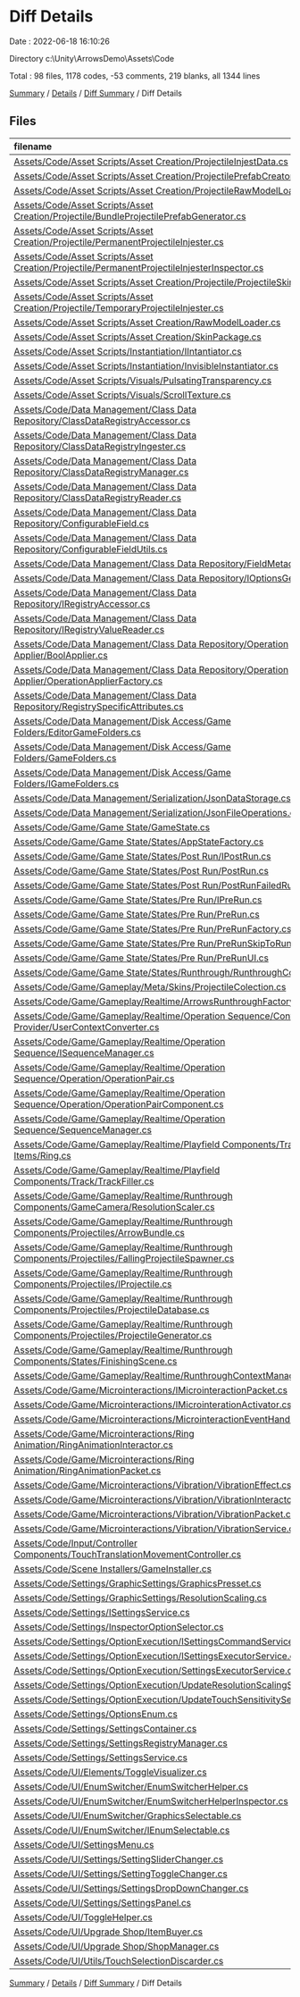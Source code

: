 # Diff Details

Date : 2022-06-18 16:10:26

Directory c:\\Unity\\ArrowsDemo\\Assets\\Code

Total : 98 files,  1178 codes, -53 comments, 219 blanks, all 1344 lines

[Summary](results.md) / [Details](details.md) / [Diff Summary](diff.md) / Diff Details

## Files
| filename | language | code | comment | blank | total |
| :--- | :--- | ---: | ---: | ---: | ---: |
| [Assets/Code/Asset Scripts/Asset Creation/ProjectileInjestData.cs](/Assets/Code/Asset%20Scripts/Asset%20Creation/ProjectileInjestData.cs) | C# | 23 | 0 | 4 | 27 |
| [Assets/Code/Asset Scripts/Asset Creation/ProjectilePrefabCreator.cs](/Assets/Code/Asset%20Scripts/Asset%20Creation/ProjectilePrefabCreator.cs) | C# | 17 | 56 | 10 | 83 |
| [Assets/Code/Asset Scripts/Asset Creation/ProjectileRawModelLoader.cs](/Assets/Code/Asset%20Scripts/Asset%20Creation/ProjectileRawModelLoader.cs) | C# | 35 | 0 | 6 | 41 |
| [Assets/Code/Asset Scripts/Asset Creation/Projectile/BundleProjectilePrefabGenerator.cs](/Assets/Code/Asset%20Scripts/Asset%20Creation/Projectile/BundleProjectilePrefabGenerator.cs) | C# | 58 | 0 | 7 | 65 |
| [Assets/Code/Asset Scripts/Asset Creation/Projectile/PermanentProjectileInjester.cs](/Assets/Code/Asset%20Scripts/Asset%20Creation/Projectile/PermanentProjectileInjester.cs) | C# | 139 | 0 | 23 | 162 |
| [Assets/Code/Asset Scripts/Asset Creation/Projectile/PermanentProjectileInjesterInspector.cs](/Assets/Code/Asset%20Scripts/Asset%20Creation/Projectile/PermanentProjectileInjesterInspector.cs) | C# | 20 | 0 | 4 | 24 |
| [Assets/Code/Asset Scripts/Asset Creation/Projectile/ProjectileSkinData.cs](/Assets/Code/Asset%20Scripts/Asset%20Creation/Projectile/ProjectileSkinData.cs) | C# | 40 | 0 | 4 | 44 |
| [Assets/Code/Asset Scripts/Asset Creation/Projectile/TemporaryProjectileInjester.cs](/Assets/Code/Asset%20Scripts/Asset%20Creation/Projectile/TemporaryProjectileInjester.cs) | C# | 0 | 0 | 1 | 1 |
| [Assets/Code/Asset Scripts/Asset Creation/RawModelLoader.cs](/Assets/Code/Asset%20Scripts/Asset%20Creation/RawModelLoader.cs) | C# | 41 | 0 | 6 | 47 |
| [Assets/Code/Asset Scripts/Asset Creation/SkinPackage.cs](/Assets/Code/Asset%20Scripts/Asset%20Creation/SkinPackage.cs) | C# | 24 | 0 | 3 | 27 |
| [Assets/Code/Asset Scripts/Instantiation/IIntantiator.cs](/Assets/Code/Asset%20Scripts/Instantiation/IIntantiator.cs) | C# | -1 | 0 | 0 | -1 |
| [Assets/Code/Asset Scripts/Instantiation/InvisibleInstantiator.cs](/Assets/Code/Asset%20Scripts/Instantiation/InvisibleInstantiator.cs) | C# | 15 | 0 | 3 | 18 |
| [Assets/Code/Asset Scripts/Visuals/PulsatingTransparency.cs](/Assets/Code/Asset%20Scripts/Visuals/PulsatingTransparency.cs) | C# | -2 | 0 | 0 | -2 |
| [Assets/Code/Asset Scripts/Visuals/ScrollTexture.cs](/Assets/Code/Asset%20Scripts/Visuals/ScrollTexture.cs) | C# | 0 | 1 | 1 | 2 |
| [Assets/Code/Data Management/Class Data Repository/ClassDataRegistryAccessor.cs](/Assets/Code/Data%20Management/Class%20Data%20Repository/ClassDataRegistryAccessor.cs) | C# | 21 | 0 | 5 | 26 |
| [Assets/Code/Data Management/Class Data Repository/ClassDataRegistryIngester.cs](/Assets/Code/Data%20Management/Class%20Data%20Repository/ClassDataRegistryIngester.cs) | C# | 11 | -32 | -3 | -24 |
| [Assets/Code/Data Management/Class Data Repository/ClassDataRegistryManager.cs](/Assets/Code/Data%20Management/Class%20Data%20Repository/ClassDataRegistryManager.cs) | C# | 44 | 0 | 7 | 51 |
| [Assets/Code/Data Management/Class Data Repository/ClassDataRegistryReader.cs](/Assets/Code/Data%20Management/Class%20Data%20Repository/ClassDataRegistryReader.cs) | C# | 15 | 0 | 3 | 18 |
| [Assets/Code/Data Management/Class Data Repository/ConfigurableField.cs](/Assets/Code/Data%20Management/Class%20Data%20Repository/ConfigurableField.cs) | C# | 2 | 0 | 0 | 2 |
| [Assets/Code/Data Management/Class Data Repository/ConfigurableFieldUtils.cs](/Assets/Code/Data%20Management/Class%20Data%20Repository/ConfigurableFieldUtils.cs) | C# | 5 | 0 | 1 | 6 |
| [Assets/Code/Data Management/Class Data Repository/FieldMetadata.cs](/Assets/Code/Data%20Management/Class%20Data%20Repository/FieldMetadata.cs) | C# | 20 | 0 | 2 | 22 |
| [Assets/Code/Data Management/Class Data Repository/IOptionsGetter.cs](/Assets/Code/Data%20Management/Class%20Data%20Repository/IOptionsGetter.cs) | C# | 9 | 0 | 1 | 10 |
| [Assets/Code/Data Management/Class Data Repository/IRegistryAccessor.cs](/Assets/Code/Data%20Management/Class%20Data%20Repository/IRegistryAccessor.cs) | C# | 1 | 0 | 0 | 1 |
| [Assets/Code/Data Management/Class Data Repository/IRegistryValueReader.cs](/Assets/Code/Data%20Management/Class%20Data%20Repository/IRegistryValueReader.cs) | C# | 2 | 0 | 0 | 2 |
| [Assets/Code/Data Management/Class Data Repository/Operation Applier/BoolApplier.cs](/Assets/Code/Data%20Management/Class%20Data%20Repository/Operation%20Applier/BoolApplier.cs) | C# | 25 | 0 | 1 | 26 |
| [Assets/Code/Data Management/Class Data Repository/Operation Applier/OperationApplierFactory.cs](/Assets/Code/Data%20Management/Class%20Data%20Repository/Operation%20Applier/OperationApplierFactory.cs) | C# | 2 | 0 | 0 | 2 |
| [Assets/Code/Data Management/Class Data Repository/RegistrySpecificAttributes.cs](/Assets/Code/Data%20Management/Class%20Data%20Repository/RegistrySpecificAttributes.cs) | C# | 8 | 0 | 2 | 10 |
| [Assets/Code/Data Management/Disk Access/Game Folders/EditorGameFolders.cs](/Assets/Code/Data%20Management/Disk%20Access/Game%20Folders/EditorGameFolders.cs) | C# | 29 | 0 | 5 | 34 |
| [Assets/Code/Data Management/Disk Access/Game Folders/GameFolders.cs](/Assets/Code/Data%20Management/Disk%20Access/Game%20Folders/GameFolders.cs) | C# | -19 | 0 | -1 | -20 |
| [Assets/Code/Data Management/Disk Access/Game Folders/IGameFolders.cs](/Assets/Code/Data%20Management/Disk%20Access/Game%20Folders/IGameFolders.cs) | C# | 1 | 0 | 0 | 1 |
| [Assets/Code/Data Management/Serialization/JsonDataStorage.cs](/Assets/Code/Data%20Management/Serialization/JsonDataStorage.cs) | C# | -25 | 0 | 0 | -25 |
| [Assets/Code/Data Management/Serialization/JsonFileOperations.cs](/Assets/Code/Data%20Management/Serialization/JsonFileOperations.cs) | C# | 63 | 0 | 5 | 68 |
| [Assets/Code/Game/Game State/GameState.cs](/Assets/Code/Game/Game%20State/GameState.cs) | C# | 1 | 0 | 1 | 2 |
| [Assets/Code/Game/Game State/States/AppStateFactory.cs](/Assets/Code/Game/Game%20State/States/AppStateFactory.cs) | C# | 6 | -3 | 0 | 3 |
| [Assets/Code/Game/Game State/States/Post Run/IPostRun.cs](/Assets/Code/Game/Game%20State/States/Post%20Run/IPostRun.cs) | C# | -2 | 0 | 0 | -2 |
| [Assets/Code/Game/Game State/States/Post Run/PostRun.cs](/Assets/Code/Game/Game%20State/States/Post%20Run/PostRun.cs) | C# | 3 | -9 | -1 | -7 |
| [Assets/Code/Game/Game State/States/Post Run/PostRunFailedRun.cs](/Assets/Code/Game/Game%20State/States/Post%20Run/PostRunFailedRun.cs) | C# | 7 | 0 | 2 | 9 |
| [Assets/Code/Game/Game State/States/Pre Run/IPreRun.cs](/Assets/Code/Game/Game%20State/States/Pre%20Run/IPreRun.cs) | C# | 12 | 0 | 1 | 13 |
| [Assets/Code/Game/Game State/States/Pre Run/PreRun.cs](/Assets/Code/Game/Game%20State/States/Pre%20Run/PreRun.cs) | C# | -39 | 1 | -8 | -46 |
| [Assets/Code/Game/Game State/States/Pre Run/PreRunFactory.cs](/Assets/Code/Game/Game%20State/States/Pre%20Run/PreRunFactory.cs) | C# | 5 | 2 | 1 | 8 |
| [Assets/Code/Game/Game State/States/Pre Run/PreRunSkipToRun.cs](/Assets/Code/Game/Game%20State/States/Pre%20Run/PreRunSkipToRun.cs) | C# | 36 | 0 | 8 | 44 |
| [Assets/Code/Game/Game State/States/Pre Run/PreRunUI.cs](/Assets/Code/Game/Game%20State/States/Pre%20Run/PreRunUI.cs) | C# | 11 | 0 | 3 | 14 |
| [Assets/Code/Game/Game State/States/Runthrough/RunthroughContext.cs](/Assets/Code/Game/Game%20State/States/Runthrough/RunthroughContext.cs) | C# | 0 | -11 | -2 | -13 |
| [Assets/Code/Game/Gameplay/Meta/Skins/ProjectileColection.cs](/Assets/Code/Game/Gameplay/Meta/Skins/ProjectileColection.cs) | C# | 10 | 0 | 2 | 12 |
| [Assets/Code/Game/Gameplay/Realtime/ArrowsRunthroughFactory.cs](/Assets/Code/Game/Gameplay/Realtime/ArrowsRunthroughFactory.cs) | C# | 23 | 0 | 8 | 31 |
| [Assets/Code/Game/Gameplay/Realtime/Operation Sequence/Context Provider/UserContextConverter.cs](/Assets/Code/Game/Gameplay/Realtime/Operation%20Sequence/Context%20Provider/UserContextConverter.cs) | C# | 7 | 0 | 1 | 8 |
| [Assets/Code/Game/Gameplay/Realtime/Operation Sequence/ISequenceManager.cs](/Assets/Code/Game/Gameplay/Realtime/Operation%20Sequence/ISequenceManager.cs) | C# | -1 | 1 | 0 | 0 |
| [Assets/Code/Game/Gameplay/Realtime/Operation Sequence/Operation/OperationPair.cs](/Assets/Code/Game/Gameplay/Realtime/Operation%20Sequence/Operation/OperationPair.cs) | C# | 11 | 0 | 2 | 13 |
| [Assets/Code/Game/Gameplay/Realtime/Operation Sequence/Operation/OperationPairComponent.cs](/Assets/Code/Game/Gameplay/Realtime/Operation%20Sequence/Operation/OperationPairComponent.cs) | C# | 17 | 0 | 3 | 20 |
| [Assets/Code/Game/Gameplay/Realtime/Operation Sequence/SequenceManager.cs](/Assets/Code/Game/Gameplay/Realtime/Operation%20Sequence/SequenceManager.cs) | C# | -9 | -55 | -12 | -76 |
| [Assets/Code/Game/Gameplay/Realtime/Playfield Components/Track/Track Items/Ring.cs](/Assets/Code/Game/Gameplay/Realtime/Playfield%20Components/Track/Track%20Items/Ring.cs) | C# | 18 | -3 | 6 | 21 |
| [Assets/Code/Game/Gameplay/Realtime/Playfield Components/Track/TrackFiller.cs](/Assets/Code/Game/Gameplay/Realtime/Playfield%20Components/Track/TrackFiller.cs) | C# | 8 | 0 | 1 | 9 |
| [Assets/Code/Game/Gameplay/Realtime/Runthrough Components/GameCamera/ResolutionScaler.cs](/Assets/Code/Game/Gameplay/Realtime/Runthrough%20Components/GameCamera/ResolutionScaler.cs) | C# | -19 | 0 | -4 | -23 |
| [Assets/Code/Game/Gameplay/Realtime/Runthrough Components/Projectiles/ArrowBundle.cs](/Assets/Code/Game/Gameplay/Realtime/Runthrough%20Components/Projectiles/ArrowBundle.cs) | C# | 1 | 0 | 0 | 1 |
| [Assets/Code/Game/Gameplay/Realtime/Runthrough Components/Projectiles/FallingProjectileSpawner.cs](/Assets/Code/Game/Gameplay/Realtime/Runthrough%20Components/Projectiles/FallingProjectileSpawner.cs) | C# | 1 | 0 | 0 | 1 |
| [Assets/Code/Game/Gameplay/Realtime/Runthrough Components/Projectiles/IProjectile.cs](/Assets/Code/Game/Gameplay/Realtime/Runthrough%20Components/Projectiles/IProjectile.cs) | C# | 0 | 0 | -1 | -1 |
| [Assets/Code/Game/Gameplay/Realtime/Runthrough Components/Projectiles/ProjectileDatabase.cs](/Assets/Code/Game/Gameplay/Realtime/Runthrough%20Components/Projectiles/ProjectileDatabase.cs) | C# | 27 | 0 | 3 | 30 |
| [Assets/Code/Game/Gameplay/Realtime/Runthrough Components/Projectiles/ProjectileGenerator.cs](/Assets/Code/Game/Gameplay/Realtime/Runthrough%20Components/Projectiles/ProjectileGenerator.cs) | C# | 25 | -2 | 4 | 27 |
| [Assets/Code/Game/Gameplay/Realtime/Runthrough Components/States/FinishingScene.cs](/Assets/Code/Game/Gameplay/Realtime/Runthrough%20Components/States/FinishingScene.cs) | C# | 97 | 0 | 18 | 115 |
| [Assets/Code/Game/Gameplay/Realtime/RunthroughContextManager.cs](/Assets/Code/Game/Gameplay/Realtime/RunthroughContextManager.cs) | C# | 73 | 0 | 16 | 89 |
| [Assets/Code/Game/Microinteractions/IMicrointeractionPacket.cs](/Assets/Code/Game/Microinteractions/IMicrointeractionPacket.cs) | C# | 6 | 0 | 0 | 6 |
| [Assets/Code/Game/Microinteractions/IMicrointerationActivator.cs](/Assets/Code/Game/Microinteractions/IMicrointerationActivator.cs) | C# | 8 | 0 | 2 | 10 |
| [Assets/Code/Game/Microinteractions/MicrointeractionEventHandler.cs](/Assets/Code/Game/Microinteractions/MicrointeractionEventHandler.cs) | C# | 12 | 0 | 2 | 14 |
| [Assets/Code/Game/Microinteractions/Ring Animation/RingAnimationInteractor.cs](/Assets/Code/Game/Microinteractions/Ring%20Animation/RingAnimationInteractor.cs) | C# | 30 | 0 | 5 | 35 |
| [Assets/Code/Game/Microinteractions/Ring Animation/RingAnimationPacket.cs](/Assets/Code/Game/Microinteractions/Ring%20Animation/RingAnimationPacket.cs) | C# | 11 | 0 | 1 | 12 |
| [Assets/Code/Game/Microinteractions/Vibration/VibrationEffect.cs](/Assets/Code/Game/Microinteractions/Vibration/VibrationEffect.cs) | C# | 9 | 0 | 0 | 9 |
| [Assets/Code/Game/Microinteractions/Vibration/VibrationInteractor.cs](/Assets/Code/Game/Microinteractions/Vibration/VibrationInteractor.cs) | C# | 32 | 0 | 7 | 39 |
| [Assets/Code/Game/Microinteractions/Vibration/VibrationPacket.cs](/Assets/Code/Game/Microinteractions/Vibration/VibrationPacket.cs) | C# | 11 | 0 | 1 | 12 |
| [Assets/Code/Game/Microinteractions/Vibration/VibrationService.cs](/Assets/Code/Game/Microinteractions/Vibration/VibrationService.cs) | C# | 69 | 0 | 15 | 84 |
| [Assets/Code/Input/Controller Components/TouchTranslationMovementController.cs](/Assets/Code/Input/Controller%20Components/TouchTranslationMovementController.cs) | C# | 44 | -1 | 10 | 53 |
| [Assets/Code/Scene Installers/GameInstaller.cs](/Assets/Code/Scene%20Installers/GameInstaller.cs) | C# | 39 | 2 | 5 | 46 |
| [Assets/Code/Settings/GraphicSettings/GraphicsPresset.cs](/Assets/Code/Settings/GraphicSettings/GraphicsPresset.cs) | C# | 68 | 0 | 14 | 82 |
| [Assets/Code/Settings/GraphicSettings/ResolutionScaling.cs](/Assets/Code/Settings/GraphicSettings/ResolutionScaling.cs) | C# | 50 | 0 | 10 | 60 |
| [Assets/Code/Settings/ISettingsService.cs](/Assets/Code/Settings/ISettingsService.cs) | C# | -11 | 0 | -2 | -13 |
| [Assets/Code/Settings/InspectorOptionSelector.cs](/Assets/Code/Settings/InspectorOptionSelector.cs) | C# | -10 | 0 | -2 | -12 |
| [Assets/Code/Settings/OptionExecution/ISettingsCommandService.cs](/Assets/Code/Settings/OptionExecution/ISettingsCommandService.cs) | C# | -7 | 0 | 0 | -7 |
| [Assets/Code/Settings/OptionExecution/ISettingsExecutorService.cs](/Assets/Code/Settings/OptionExecution/ISettingsExecutorService.cs) | C# | -8 | 0 | -1 | -9 |
| [Assets/Code/Settings/OptionExecution/SettingsExecutorService.cs](/Assets/Code/Settings/OptionExecution/SettingsExecutorService.cs) | C# | -23 | 0 | -1 | -24 |
| [Assets/Code/Settings/OptionExecution/UpdateResolutionScalingService.cs](/Assets/Code/Settings/OptionExecution/UpdateResolutionScalingService.cs) | C# | -21 | 0 | -2 | -23 |
| [Assets/Code/Settings/OptionExecution/UpdateTouchSensitivityService.cs](/Assets/Code/Settings/OptionExecution/UpdateTouchSensitivityService.cs) | C# | -25 | 0 | -2 | -27 |
| [Assets/Code/Settings/OptionsEnum.cs](/Assets/Code/Settings/OptionsEnum.cs) | C# | -33 | 0 | -4 | -37 |
| [Assets/Code/Settings/SettingsContainer.cs](/Assets/Code/Settings/SettingsContainer.cs) | C# | -119 | -1 | -10 | -130 |
| [Assets/Code/Settings/SettingsRegistryManager.cs](/Assets/Code/Settings/SettingsRegistryManager.cs) | C# | 32 | 0 | 6 | 38 |
| [Assets/Code/Settings/SettingsService.cs](/Assets/Code/Settings/SettingsService.cs) | C# | -83 | 0 | -15 | -98 |
| [Assets/Code/UI/Elements/ToggleVisualizer.cs](/Assets/Code/UI/Elements/ToggleVisualizer.cs) | C# | 56 | 0 | 13 | 69 |
| [Assets/Code/UI/EnumSwitcher/EnumSwitcherHelper.cs](/Assets/Code/UI/EnumSwitcher/EnumSwitcherHelper.cs) | C# | -32 | 0 | -6 | -38 |
| [Assets/Code/UI/EnumSwitcher/EnumSwitcherHelperInspector.cs](/Assets/Code/UI/EnumSwitcher/EnumSwitcherHelperInspector.cs) | C# | -44 | -6 | -9 | -59 |
| [Assets/Code/UI/EnumSwitcher/GraphicsSelectable.cs](/Assets/Code/UI/EnumSwitcher/GraphicsSelectable.cs) | C# | -41 | 0 | -6 | -47 |
| [Assets/Code/UI/EnumSwitcher/IEnumSelectable.cs](/Assets/Code/UI/EnumSwitcher/IEnumSelectable.cs) | C# | -10 | 0 | -2 | -12 |
| [Assets/Code/UI/SettingsMenu.cs](/Assets/Code/UI/SettingsMenu.cs) | C# | -65 | 0 | -12 | -77 |
| [Assets/Code/UI/Settings/SettingSliderChanger.cs](/Assets/Code/UI/Settings/SettingSliderChanger.cs) | C# | 59 | 0 | 10 | 69 |
| [Assets/Code/UI/Settings/SettingToggleChanger.cs](/Assets/Code/UI/Settings/SettingToggleChanger.cs) | C# | 49 | 0 | 10 | 59 |
| [Assets/Code/UI/Settings/SettingsDropDownChanger.cs](/Assets/Code/UI/Settings/SettingsDropDownChanger.cs) | C# | 58 | 0 | 10 | 68 |
| [Assets/Code/UI/Settings/SettingsPanel.cs](/Assets/Code/UI/Settings/SettingsPanel.cs) | C# | 60 | 0 | 7 | 67 |
| [Assets/Code/UI/ToggleHelper.cs](/Assets/Code/UI/ToggleHelper.cs) | C# | -29 | 0 | -5 | -34 |
| [Assets/Code/UI/Upgrade Shop/ItemBuyer.cs](/Assets/Code/UI/Upgrade%20Shop/ItemBuyer.cs) | C# | 1 | 0 | 0 | 1 |
| [Assets/Code/UI/Upgrade Shop/ShopManager.cs](/Assets/Code/UI/Upgrade%20Shop/ShopManager.cs) | C# | 44 | 7 | 9 | 60 |
| [Assets/Code/UI/Utils/TouchSelectionDiscarder.cs](/Assets/Code/UI/Utils/TouchSelectionDiscarder.cs) | C# | 39 | 0 | 9 | 48 |

[Summary](results.md) / [Details](details.md) / [Diff Summary](diff.md) / Diff Details